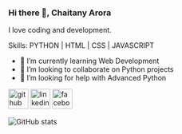 ### Hi there 👋, Chaitany Arora


I love coding and development.

Skills: PYTHON | HTML | CSS | JAVASCRIPT


- 🌱 I’m currently learning Web Development 
- 👯 I’m looking to collaborate on Python projects 
- 🤔 I’m looking for help with Advanced Python 


[<img src='https://cdn.jsdelivr.net/npm/simple-icons@3.0.1/icons/github.svg' alt='github' height='40'>](https://github.com/chaitanyarora)  [<img src='https://cdn.jsdelivr.net/npm/simple-icons@3.0.1/icons/linkedin.svg' alt='linkedin' height='40'>](https://www.linkedin.com/in/https://www.linkedin.com/in/chaitany-arora-693872201//)  [<img src='https://cdn.jsdelivr.net/npm/simple-icons@3.0.1/icons/facebook.svg' alt='facebook' height='40'>](https://www.facebook.com/https://www.facebook.com/chaitanyaroraa)  

![GitHub stats](https://github-readme-stats.vercel.app/api?username=chaitanyarora&show_icons=true)  

